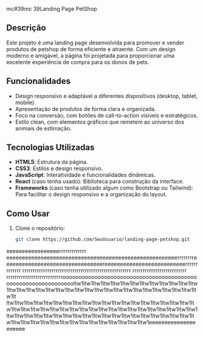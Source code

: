mc#39mc 39Landing Page PetShop


## Descrição

Este projeto é uma landing page desenvolvida para promover e vender produtos de petshop de forma eficiente e atraente. Com um design moderno e amigável, a página foi projetada para proporcionar uma excelente experiência de compra para os donos de pets.

## Funcionalidades

- Design responsivo e adaptável a diferentes dispositivos (desktop, tablet, mobile).
- Apresentação de produtos de forma clara e organizada.
- Foco na conversão, com botões de call-to-action visíveis e estratégicos.
- Estilo clean, com elementos gráficos que remetem ao universo dos animais de estimação.

## Tecnologias Utilizadas

- **HTML5**: Estrutura da página.
- **CSS3**: Estilos e design responsivo.
- **JavaScript**: Interatividade e funcionalidades dinâmicas.
- **React** (caso tenha usado): Biblioteca para construção da interface.
- **Frameworks** (caso tenha utilizado algum como Bootstrap ou Tailwind): Para facilitar o design responsivo e a organização do layout.

## Como Usar

1. Clone o repositório:
   ```bash
   git clone https://github.com/SeuUsuario/landing-page-petshop.git

eeeeeeeeeeeeeeeeerrrrrrrrrrrrr
eeeeeeeeeeeeeeeeeeeeeeeeeeeeeeeeeeeeeeeeeeeeeeeeeeeeeeerrrrrrrreeeeeeeeeeeeeeeeeeeeeeeeeeeeeeeereeeeeeeeeeeeeeeeeeeeeeeeeerrrrrrrrrrrrr
rrrrrrrrrrrrrrrrrrrrrrrrrrrrrrrrrrrrrrrrrrrrrrrrrrrr
rrrrrrrrrrrrrrrrrrrrrrrrrr
rrrrrrrrrrrrrrrrrrrrrrrrrrroooooooooooooooooooooooooooooooooooooooooooooooooooooooooooooooltw1ltw1ltw1ltw1ltw1ltw1ltw1ltw1ltw1ltw1ltw1ltw1ltw1ltw1ltw1ltw1ltw1ltw1ltw1ltw1ltw1ltw1ltw1ltw1ltw1ltw1ltw1ltw1ltw1ltw1ltw1ltw1ltw1lt
ltw1ltw1ltw1ltw1ltw1ltw1ltw1ltw1ltw1ltw1ltw1ltw1ltw1ltw1ltw1ltw1ltw1ltw1ltw1ltw1ltw1ltw1ltw1ltw1ltw1ltw1ltw1ltw1ltw1ltw1ltw1ltw1ltw1ltw1ltw1ltw1ltw1ltw1ltw1ltw1ltw1ltw1ltw1ltw1ltw1ltw1ltw1ltw1ltw1ltw1ltw1ltw1ltw1ltw1ltw1ltw1ltw1ltw1ltw1ltw1ltw1ltw1ltw1ltw1ltw1ltw1ltw1ltw1ltw1ltw1ltw1ltw1ltw1eeeeeeeeeeeeeeeeeeeee
